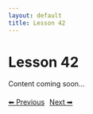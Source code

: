 ```yaml
---
layout: default
title: Lesson 42
---
```


# Lesson 42

Content coming soon...

<div style="margin-top: 20px;">
<a href="/docs/Intermediate/Lessons/lesson_41.md" style="margin-right: 10px;">⬅ Previous</a><a href="/docs/Intermediate/Lessons/lesson_43.md">Next ➡</a>
</div>
